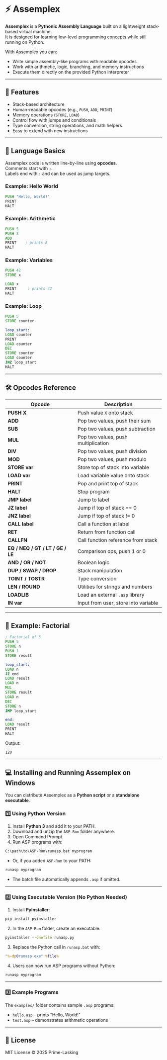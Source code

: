 # ⚡ Assemplex

**Assemplex** is a **Pythonic Assembly Language** built on a lightweight stack-based virtual machine.  
It is designed for learning low-level programming concepts while still running on Python.

With Assemplex you can:
- Write simple assembly-like programs with readable opcodes  
- Work with arithmetic, logic, branching, and memory instructions  
- Execute them directly on the provided Python interpreter

---

## 🚀 Features

- Stack-based architecture  
- Human-readable opcodes (e.g., `PUSH`, `ADD`, `PRINT`)  
- Memory operations (`STORE`, `LOAD`)  
- Control flow with jumps and conditionals  
- Type conversion, string operations, and math helpers  
- Easy to extend with new instructions  

---

## 🧾 Language Basics

Assemplex code is written line-by-line using **opcodes**.  
Comments start with `;`.  
Labels end with `:` and can be used as jump targets.

### Example: Hello World

```asm
PUSH "Hello, World!"
PRINT
HALT
```

### Example: Arithmetic

```asm
PUSH 5
PUSH 3
ADD
PRINT    ; prints 8
HALT
```

### Example: Variables

```asm
PUSH 42
STORE x

LOAD x
PRINT     ; prints 42
HALT
```

### Example: Loop

```asm
PUSH 5
STORE counter

loop_start:
LOAD counter
PRINT
LOAD counter
DEC
STORE counter
LOAD counter
JNZ loop_start
HALT
```

---

## 🛠 Opcodes Reference

| Opcode             | Description                                |
|-------------------|--------------------------------------------|
| **PUSH X**         | Push value `X` onto stack                 |
| **ADD**            | Pop two values, push their sum            |
| **SUB**            | Pop two values, push subtraction          |
| **MUL**            | Pop two values, push multiplication       |
| **DIV**            | Pop two values, push division             |
| **MOD**            | Pop two values, push modulo               |
| **STORE var**      | Store top of stack into variable          |
| **LOAD var**       | Load variable value onto stack            |
| **PRINT**          | Pop and print top of stack                |
| **HALT**           | Stop program                              |
| **JMP label**      | Jump to label                             |
| **JZ label**       | Jump if top of stack == 0                 |
| **JNZ label**      | Jump if top of stack != 0                 |
| **CALL label**     | Call a function at label                  |
| **RET**            | Return from function call                 |
| **CALLFN**         | Call function reference from stack        |
| **EQ / NEQ / GT / LT / GE / LE** | Comparison ops, push 1 or 0      |
| **AND / OR / NOT** | Boolean logic                             |
| **DUP / SWAP / DROP** | Stack manipulation                     |
| **TOINT / TOSTR**  | Type conversion                            |
| **LEN / ROUND**    | Utilities for strings and numbers        |
| **LOADLIB**        | Load an external `.asp` library           |
| **IN var**         | Input from user, store into variable     |

---

## 📂 Example: Factorial

```asm
; Factorial of 5
PUSH 5
STORE n
PUSH 1
STORE result

loop_start:
LOAD n
JZ end
LOAD result
LOAD n
MUL
STORE result
LOAD n
DEC
STORE n
JMP loop_start

end:
LOAD result
PRINT
HALT
```

Output:

```
120
```

---

## 💻 Installing and Running Assemplex on Windows

You can distribute Assemplex as a **Python script** or a **standalone executable**.

### 1️⃣ Using Python Version

1. Install **Python 3** and add it to your PATH.
2. Download and unzip the `ASP-Run` folder anywhere.
3. Open Command Prompt.
4. Run ASP programs with:

```cmd
C:\path\to\ASP-Run\runasp.bat myprogram
```

- Or, if you added `ASP-Run` to your PATH:

```cmd
runasp myprogram
```

- The batch file automatically appends `.asp` if omitted.

---

### 2️⃣ Using Executable Version (No Python Needed)

1. Install **PyInstaller**:

```cmd
pip install pyinstaller
```

2. In the `ASP-Run` folder, create an executable:

```cmd
pyinstaller --onefile runasp.py
```

3. Replace the Python call in `runasp.bat` with:

```bat
"%~dp0runasp.exe" %file%
```

4. Users can now run ASP programs without Python:

```cmd
runasp myprogram
```

---

### 3️⃣ Example Programs

The `examples/` folder contains sample `.asp` programs:

- `hello.asp` – prints "Hello, World!"  
- `test.asp` – demonstrates arithmetic operations  

---

## 📜 License

MIT License © 2025 Prime-Lasking
